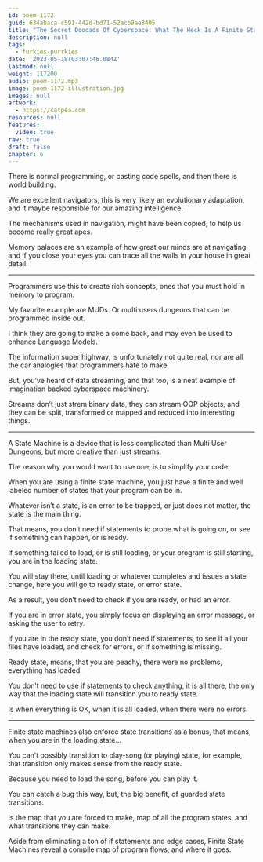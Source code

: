 ```yaml
---
id: poem-1172
guid: 634abaca-c591-442d-bd71-52acb9ae8405
title: "The Secret Doodads Of Cyberspace: What The Heck Is A Finite State Machine?"
description: null
tags:
  - furkies-purrkies
date: '2023-05-18T03:07:46.084Z'
lastmod: null
weight: 117200
audio: poem-1172.mp3
image: poem-1172-illustration.jpg
images: null
artwork:
  - https://catpea.com
resources: null
features:
  video: true
raw: true
draft: false
chapter: 6
---
```


There is normal programming, or casting code spells,
and then there is world building.

We are excellent navigators, this is very likely an evolutionary adaptation,
and it maybe responsible for our amazing intelligence.

The mechanisms used in navigation, might have been copied,
to help us become really great apes.

Memory palaces are an example of how great our minds are at navigating,
and if you close your eyes you can trace all the walls in your house in great detail.

---

Programmers use this to create rich concepts,
ones that you must hold in memory to program.

My favorite example are MUDs.
Or multi users dungeons that can be programmed inside out.

I think they are going to make a come back,
and may even be used to enhance Language Models.

The information super highway, is unfortunately not quite real,
nor are all the car analogies that programmers hate to make.

But, you’ve heard of data streaming, and that too,
is a neat example of imagination backed cyberspace machinery.

Streams don’t just strem binary data, they can stream OOP objects,
and they can be split, transformed or mapped and reduced into interesting things.

---

A State Machine is a device that is less complicated than Multi User Dungeons,
but more creative than just streams.

The reason why you would want to use one,
is to simplify your code.

When you are using a finite state machine,
you just have a finite and well labeled number of states that your program can be in.

Whatever isn’t a state, is an error to be trapped,
or just does not matter, the state is the main thing.

That means, you don’t need if statements to probe what is going on,
or see if something can happen, or is ready.

If something failed to load, or is still loading, or your program is still starting,
you are in the loading state.

You will stay there, until loading or whatever completes and issues a state change,
here you will go to ready state, or error state.

As a result, you don’t need to check if you are ready,
or had an error.

If you are in error state, you simply focus on displaying an error message,
or asking the user to retry.

If you are in the ready state, you don’t need if statements,
to see if all your files have loaded, and check for errors, or if something is missing.

Ready state, means, that you are peachy,
there were no problems, everything has loaded.

You don’t need to use if statements to check anything,
it is all there, the only way that the loading state will transition you to ready state.

Is when everything is OK, when it is all loaded,
when there were no errors.

---

Finite state machines also enforce state transitions as a bonus,
that means, when you are in the loading state…

You can’t possibly transition to play-song (or playing) state, for example,
that transition only makes sense from the ready state.

Because you need to load the song,
before you can play it.

You can catch a bug this way, but, the big benefit,
of guarded state transitions.

Is the map that you are forced to make,
map of all the program states, and what transitions they can make.

Aside from eliminating a ton of if statements and edge cases,
Finite State Machines reveal a compile map of program flows, and where it goes.
